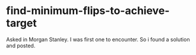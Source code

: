 # find-minimum-flips-to-achieve-target
Asked in Morgan Stanley. I was first one to encounter. So i found a solution and posted.
